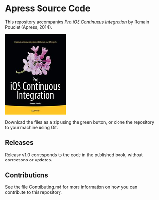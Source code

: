 # Apress Source Code

This repository accompanies [*Pro iOS Continuous Integration*](http://www.apress.com/9781484201251) by Romain Pouclet (Apress, 2014).

![Cover image](9781484201251.jpg)

Download the files as a zip using the green button, or clone the repository to your machine using Git.

## Releases

Release v1.0 corresponds to the code in the published book, without corrections or updates.

## Contributions

See the file Contributing.md for more information on how you can contribute to this repository.
